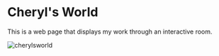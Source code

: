 # Cheryl's World

This is a web page that displays my work through an interactive room.

![cherylsworld](https://github.com/user-attachments/assets/dacd9e11-7078-42dd-8ee3-c47c6c8b1758)

